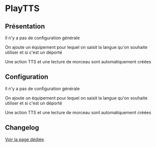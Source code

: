 # PlayTTS

## Présentation

Il n'y a pas de configuration générale

On ajoute un équipement pour lequel on saisit la langue qu'on souhaite utiliser et si c'est un déporté

Une action TTS et une lecture de morceau sont automatiquement créées

## Configuration

Il n'y a pas de configuration générale

On ajoute un équipement pour lequel on saisit la langue qu'on souhaite utiliser et si c'est un déporté

Une action TTS et une lecture de morceau sont automatiquement créées

## Changelog

[Voir la page dédiée](changelog.md).
